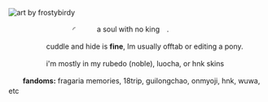 ![art by frostybirdy](https://i.postimg.cc/VLpfDsHG/cedar-1.png)


　　　　　　　　　◜　　　a soul with no king　.

　　　 　　cuddle and hide is **fine**, Im usually offtab or editing a pony.

 　　
 　　　i'm mostly in my rubedo (noble), luocha, or hnk skins

　　**fandoms:** fragaria memories, 18trip, guilongchao, onmyoji, hnk, wuwa, etc 　　　
